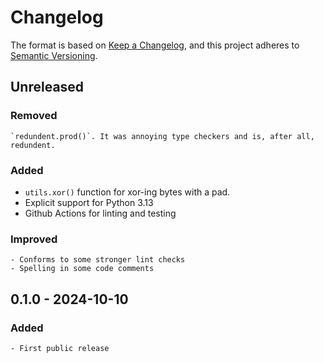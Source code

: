 # Changelog

The format is based on [Keep a Changelog](https://keepachangelog.com/en/1.0.0/),
and this project adheres to [Semantic Versioning](https://semver.org/spec/v2.0.0.html).

## Unreleased

### Removed

    `redundent.prod()`. It was annoying type checkers and is, after all, redundent.

### Added

- `utils.xor()` function for xor-ing bytes with a pad.
- Explicit support for Python 3.13
- Github Actions for linting and testing

### Improved

    - Conforms to some stronger lint checks
    - Spelling in some code comments

## 0.1.0 - 2024-10-10

### Added

    - First public release
  